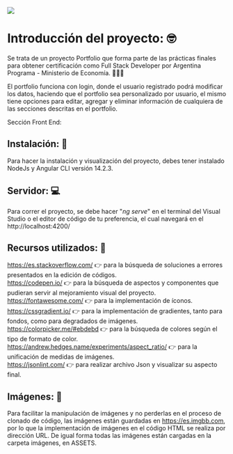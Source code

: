 ![](https://i.ibb.co/2twmbZ0/img-Readme.png)

# Introducción del proyecto: 🤓
Se trata de un proyecto Portfolio que forma parte de las prácticas finales para obtener certificación como Full Stack Developer por Argentina Programa - Ministerio de Economía. 👨🏻‍💻

El portfolio funciona con login, donde el usuario registrado podrá modificar los datos, haciendo que el portfolio sea personalizado por usuario, el mismo tiene opciones para editar, agregar y eliminar información de cualquiera de las secciones descritas en el portfolio.

Sección Front End: 

## Instalación: 📲
Para hacer la instalación y visualización del proyecto, debes tener instalado NodeJs y  Angular CLI versión 14.2.3.

## Servidor: 💻
Para correr el proyecto, se debe hacer "*ng serve*" en el terminal del Visual Studio o el editor de código de tu preferencia, el cual navegará en el http://localhost:4200/

## Recursos utilizados: 🔧

https://es.stackoverflow.com/ 👉 para la búsqueda de soluciones a errores presentados en la edición de códigos.<br>
https://codepen.io/  👉 para la búsqueda de aspectos y componentes que pudieran servir al mejoramiento visual del proyecto.<br>
https://fontawesome.com/   👉 para la implementación de íconos.<br>
https://cssgradient.io/  👉 para la implementación de gradientes, tanto para fondos, como para degradados de imágenes.<br>
https://colorpicker.me/#ebdebd 👉 para la búsqueda de colores según el tipo de formato de color. <br>
https://andrew.hedges.name/experiments/aspect_ratio/  👉 para la unificación de medidas de imágenes.<br>
https://jsonlint.com/  👉 para realizar archivo Json y visualizar su aspecto final.



## Imágenes:  🌄

Para facilitar la manipulación de imágenes y no perderlas en el proceso de clonado de código, las imágenes están guardadas en https://es.imgbb.com, por lo que la implementación de imágenes en el código HTML se realiza por dirección URL. De igual forma todas las imágenes están cargadas en la carpeta imágenes, en ASSETS.
